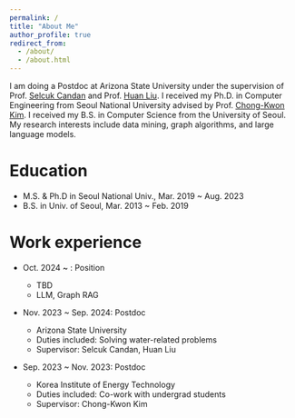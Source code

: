 ```yaml
---
permalink: /
title: "About Me"
author_profile: true
redirect_from: 
  - /about/
  - /about.html
---
```


I am doing a Postdoc at Arizona State University under the supervision of Prof. [Selcuk Candan](https://search.asu.edu/profile/20861) and Prof. [Huan Liu](https://www.public.asu.edu/~huanliu/). I received my Ph.D. in Computer Engineering from Seoul National University advised by Prof. [Chong-Kwon Kim](https://scholar.google.com/citations?user=KRykCKkAAAAJ&hl=en). I received my B.S. in Computer Science from the University of Seoul. My research interests include data mining, graph algorithms, and large language models.


Education
======
* M.S. & Ph.D in Seoul National Univ., Mar. 2019 ~ Aug. 2023
* B.S. in Univ. of Seoul, Mar. 2013 ~ Feb. 2019

Work experience
======
* Oct. 2024 ~ : Position
  * TBD
  * LLM, Graph RAG

* Nov. 2023 ~ Sep. 2024: Postdoc
  * Arizona State University
  * Duties included: Solving water-related problems
  * Supervisor: Selcuk Candan, Huan Liu

* Sep. 2023 ~ Nov. 2023: Postdoc
  * Korea Institute of Energy Technology
  * Duties included: Co-work with undergrad students
  * Supervisor: Chong-Kwon Kim
